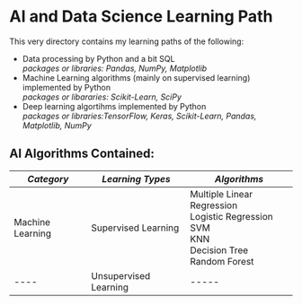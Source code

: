 # AI and Data Science Learning Path
This very directory contains my learning paths of the following: 
- Data processing by Python and a bit SQL \
*packages or libraries: Pandas, NumPy, Matplotlib*
- Machine Learning algorithms (mainly on supervised learning) implemented by Python \
*packages or libararies: Scikit-Learn, SciPy*
- Deep learning algortihms implemented by Python \
*packages or libraries:TensorFlow, Keras, Scikit-Learn, Pandas, Matplotlib, NumPy*


## AI Algorithms Contained:

***Category*** | ***Learning Types*** | ***Algorithms***
----| ---- | ----
Machine Learning | Supervised Learning   |  Multiple Linear Regression <br /> Logistic Regression <br /> SVM <br /> KNN <br /> Decision Tree <br /> Random Forest
    ----         | Unsupervised Learning |  ----- 

